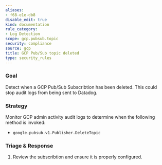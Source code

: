 ```yaml
---
aliases:
- f68-e1e-db8
disable_edit: true
kind: documentation
rule_category:
- Log Detection
scope: gcp.pubsub.topic
security: compliance
source: gcp
title: GCP Pub/Sub topic deleted
type: security_rules
---
```


### Goal
Detect when a GCP Pub/Sub Subscribtion has been deleted. This could stop audit logs from being sent to Datadog.

### Strategy
Monitor GCP admin activity audit logs to determine when the following method is invoked:

* `google.pubsub.v1.Publisher.DeleteTopic`

### Triage & Response
1. Review the subscribtion and ensure it is properly configured.
